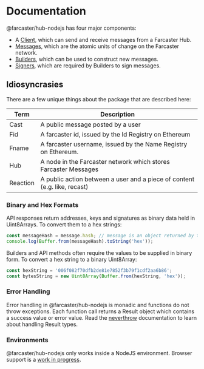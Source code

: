 # Documentation

@farcaster/hub-nodejs has four major components:

- A [Client](./Client.md), which can send and receive messages from a Farcaster Hub.
- [Messages](./Messages.md), which are the atomic units of change on the Farcaster network.
- [Builders](./Builders.md), which can be used to construct new messages.
- [Signers](./signers/), which are required by Builders to sign messages.

## Idiosyncrasies

There are a few unique things about the package that are described here:

| Term     | Description                                                               |
| -------- | ------------------------------------------------------------------------- |
| Cast     | A public message posted by a user                                         |
| Fid      | A farcaster id, issued by the Id Registry on Ethereum                     |
| Fname    | A farcaster username, issued by the Name Registry on Ethereum.            |
| Hub      | A node in the Farcaster network which stores Farcaster Messages           |
| Reaction | A public action between a user and a piece of content (e.g. like, recast) |

### Binary and Hex Formats

API responses return addresses, keys and signatures as binary data held in Uint8Arrays. To convert them to a hex strings:

```typescript
const messageHash = message.hash; // message is an object returned by the hubs
console.log(Buffer.from(messageHash).toString('hex'));
```

Builders and API methods often require the values to be supplied in binary form. To convert a hex string to a binary Uint8Array:

```typescript
const hexString = '006f082f70dfb2de81e7852f3b79f1cdf2aa6b86';
const bytesString = new Uint8Array(Buffer.from(hexString, 'hex'));
```

### Error Handling

Error handling in @farcaster/hub-nodejs is monadic and functions do not throw exceptions. Each function call returns a Result object which contains a success value or error value. Read the [neverthrow](https://github.com/supermacro/neverthrow/blob/master/README.md) documentation to learn about handling Result types.

### Environments

@farcaster/hub-nodejs only works inside a NodeJS environment. Browser support is a [work in progress](https://github.com/farcasterxyz/hubble/issues/573).
